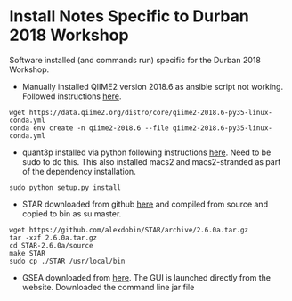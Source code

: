 # Install Notes Specific to Durban 2018 Workshop
Software installed (and commands run) specific for the Durban 2018 Workshop.

* Manually installed QIIME2 version 2018.6 as ansible script not working. Followed instructions [here](https://docs.qiime2.org/2018.6/install/native/#install-qiime-2-within-a-conda-environment).
```
wget https://data.qiime2.org/distro/core/qiime2-2018.6-py35-linux-conda.yml
conda env create -n qiime2-2018.6 --file qiime2-2018.6-py35-linux-conda.yml
```
* quant3p installed via python following instructions [here](https://github.com/ctlab/quant3p). Need to be sudo to do this. This also installed macs2 and macs2-stranded as part of the dependency installation. 
```
sudo python setup.py install
```
* STAR downloaded from github [here](https://github.com/alexdobin/STAR) and compiled from source and copied to bin as su master.
```
wget https://github.com/alexdobin/STAR/archive/2.6.0a.tar.gz
tar -xzf 2.6.0a.tar.gz
cd STAR-2.6.0a/source
make STAR
sudo cp ./STAR /usr/local/bin
```
* GSEA downloaded from [here](http://software.broadinstitute.org/gsea/downloads.jsp). The GUI is launched directly from the website. Downloaded the command line jar file  

